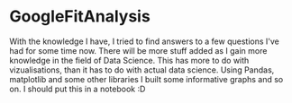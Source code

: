 # GoogleFitAnalysis
With the knowledge I have, I tried to find answers to a few questions I've had for some time now. 
There will be more stuff added as I gain more knowledge in the field of Data Science. This has more to do with vizualisations, than it has to do with actual data science.
Using Pandas, matplotlib and some other libraries I built some informative graphs and so on. I should put this in a notebook :D
